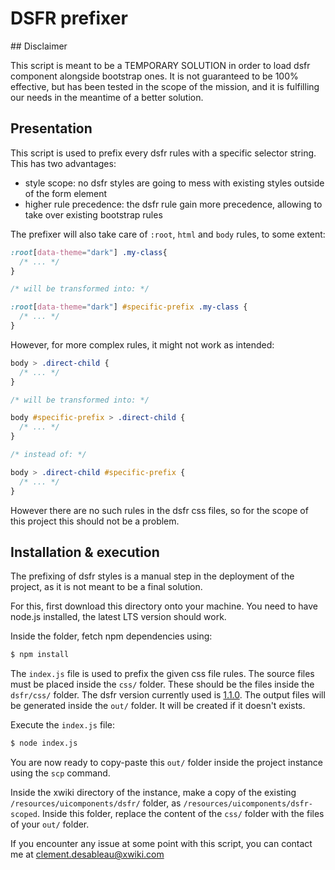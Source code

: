 # DSFR prefixer

## Disclaimer

This script is meant to be a TEMPORARY SOLUTION in order to load dsfr component alongside bootstrap ones.
It is not guaranteed to be 100% effective, but has been tested in the scope of the mission, and it is fulfilling our needs in the meantime of a better solution.

## Presentation

This script is used to prefix every dsfr rules with a specific selector string.
This has two advantages:
- style scope: no dsfr styles are going to mess with existing styles outside of the form element
- higher rule precedence: the dsfr rule gain more precedence, allowing to take over existing bootstrap rules

The prefixer will also take care of `:root`, `html` and `body` rules, to some extent:
```css
:root[data-theme="dark"] .my-class{
  /* ... */
}

/* will be transformed into: */

:root[data-theme="dark"] #specific-prefix .my-class {
  /* ... */
}
```

However, for more complex rules, it might not work as intended:

```css
body > .direct-child {
  /* ... */
}

/* will be transformed into: */

body #specific-prefix > .direct-child {
  /* ... */
}

/* instead of: */

body > .direct-child #specific-prefix {
  /* ... */
}
```

However there are no such rules in the dsfr css files, so for the scope of this project this should not be a problem.

## Installation & execution

The prefixing of dsfr styles is a manual step in the deployment of the project, as it is not meant to be a final solution.

For this, first download this directory onto your machine.
You need to have node.js installed, the latest LTS version should work.

Inside the folder, fetch npm dependencies using:
```bash
$ npm install
```

The `index.js` file is used to prefix the given css file rules.
The source files must be placed inside the `css/` folder. These should be the files inside the `dsfr/css/` folder.
The dsfr version currently used is [1.1.0](https://gouvfr.atlassian.net/wiki/spaces/DB/pages/806912001/Version+1.1.0#T%C3%A9l%C3%A9chargements).
The output files will be generated inside the `out/` folder. It will be created if it doesn't exists.

Execute the `index.js` file:
```bash
$ node index.js
```

You are now ready to copy-paste this `out/` folder inside the project instance using the `scp` command.

Inside the xwiki directory of the instance, make a copy of the existing `/resources/uicomponents/dsfr/` folder, as `/resources/uicomponents/dsfr-scoped`.
Inside this folder, replace the content of the `css/` folder with the files of your `out/` folder.

If you encounter any issue at some point with this script, you can contact me at [clement.desableau@xwiki.com](mailto:clement.desableau@xwiki.com)




